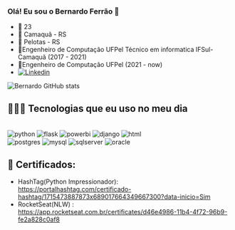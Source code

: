 ### Olá! Eu sou o Bernardo Ferrão 🌱
- 🎂 23
- 📌 Camaquã - RS
- 📌 Pelotas - RS
- 📕Engenheiro de Computação UFPel Técnico em informatica IFSul-Camaquã (2017 - 2021)
- 📕Engenheiro de Computação UFPel (2021 - now)
- [![Linkedin](https://img.shields.io/badge/LinkedIn-0077B5?style=for-the-badge&logo=linkedin&logoColor=white)]()

![Bernardo GitHub stats](https://github-readme-stats.vercel.app/api?username=BernardoGFerrao&show_icons=true&theme=dark)

## 👨🏽‍💻 Tecnologias que eu uso no meu dia

<div style="display: inline_block"><br/>
  <img align="center" alt="python" src="https://img.shields.io/badge/Python-14354C?style=for-the-badge&logo=python&logoColor=white" />
  <img align="center" alt="flask" src="https://img.shields.io/badge/Flask-000000?style=for-the-badge&logo=flask&logoColor=white" />
  <img align="center" alt="powerbi" src="https://img.shields.io/badge/PowerBI-F2C811?style=for-the-badge&logo=Power%20BI&logoColor=white" />
  <img align="center" alt="django" src="https://img.shields.io/badge/Django-092E20?style=for-the-badge&logo=django&logoColor=white" />
  <img align="center" alt="html" src="https://img.shields.io/badge/HTML5-E34F26?style=for-the-badge&logo=html5&logoColor=white" />
</div>

<div>
  <img align="center" alt="postgres" src="https://img.shields.io/badge/PostgreSQL-316192?style=for-the-badge&logo=postgresql&logoColor=white" />
  <img align="center" alt="mysql" src="https://img.shields.io/badge/MySQL-00000F?style=for-the-badge&logo=mysql&logoColor=white" />
   <img align="center" alt="sqlserver" src="https://img.shields.io/badge/Microsoft%20SQL%20Server-CC2927?style=for-the-badge&logo=microsoft%20sql%20server&logoColor=white" />
  <img align="center" alt="oracle" src="https://img.shields.io/badge/Oracle-F80000?style=for-the-badge&logo=Oracle&logoColor=white" />
</div>

## 📜 Certificados:
- HashTag(Python Impressionador): https://portalhashtag.com/certificado-hashtag/1715473887873x689017664349667300?data-inicio=Sim
- RocketSeat(NLW) : https://app.rocketseat.com.br/certificates/d46e4986-11b4-4f72-96b9-fe2a828c0af8
